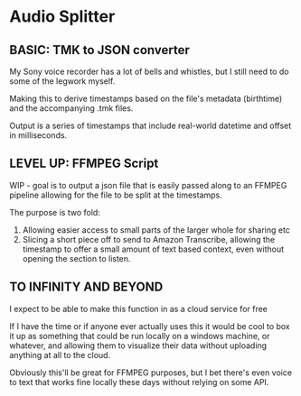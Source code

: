 # Audio Splitter

## BASIC: TMK to JSON converter

My Sony voice recorder has a lot of bells and whistles, but I still need to do some of the legwork myself. 

Making this to derive timestamps based on the file's metadata (birthtime) and the accompanying .tmk files.

Output is a series of timestamps that include real-world datetime and offset in milliseconds. 

## LEVEL UP: FFMPEG Script

WIP - goal is to output a json file that is easily passed along to an FFMPEG pipeline allowing for the file to be split at the timestamps. 

The purpose is two fold:

1. Allowing easier access to small parts of the larger whole for sharing etc
2. Slicing a short piece off to send to Amazon Transcribe, allowing the timestamp to offer a small amount of text based context, even without opening the section to listen. 

## TO INFINITY AND BEYOND

I expect to be able to make this function in as a cloud service for free 

If I have the time or if anyone ever actually uses this it would be cool to box it up as something that could be run locally on a windows machine, or whatever, and allowing them to visualize their data without uploading anything at all to the cloud. 

Obviously this'll be great for FFMPEG purposes, but I bet there's even voice to text that works fine locally these days without relying on some API.



